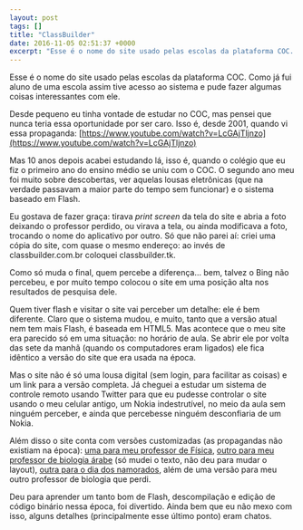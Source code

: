```yaml
---
layout: post
tags: []
title: "ClassBuilder"
date: 2016-11-05 02:51:37 +0000
excerpt: "Esse é o nome do site usado pelas escolas da plataforma COC. Como já fui aluno de uma escola assim tive acesso ao sistema e pude fazer..."
---
```


Esse é o nome do site usado pelas escolas da plataforma COC. Como já fui aluno de uma escola assim tive acesso ao sistema e pude fazer algumas coisas interessantes com ele.

Desde pequeno eu tinha vontade de estudar no COC, mas pensei que nunca teria essa oportunidade por ser caro. Isso é, desde 2001, quando vi essa propaganda: [https://www.youtube.com/watch?v=LcGAjTljnzo](https://www.youtube.com/watch?v=LcGAjTljnzo)

Mas 10 anos depois acabei estudando lá, isso é, quando o colégio que eu fiz o primeiro ano do ensino médio se uniu com o COC. O segundo ano meu foi muito sobre descobertas, ver aquelas lousas eletrônicas (que na verdade passavam a maior parte do tempo sem funcionar) e o sistema baseado em Flash.

Eu gostava de fazer graça: tirava *print screen* da tela do site e abria a foto deixando o professor perdido, ou virava a tela, ou ainda modificava a foto, trocando o nome do aplicativo por outro. Só que não parei aí: criei uma cópia do site, com quase o mesmo endereço: ao invés de classbuilder.com.br coloquei classbuilder.tk.

Como só muda o final, quem percebe a diferença… bem, talvez o Bing não percebeu, e por muito tempo colocou o site em uma posição alta nos resultados de pesquisa dele.

Quem tiver flash e visitar o site vai perceber um detalhe: ele é bem diferente. Claro que o sistema mudou, e muito, tanto que a versão atual nem tem mais Flash, é baseada em HTML5. Mas acontece que o meu site era parecido só em uma situação: no horário de aula. Se abrir ele por volta das sete da manhã (quando os computadores eram ligados) ele fica idêntico a versão do site que era usada na época.

Mas o site não é só uma lousa digital (sem login, para facilitar as coisas) e um link para a versão completa. Já cheguei a estudar um sistema de controle remoto usando Twitter para que eu pudesse controlar o site usando o meu celular antigo, um Nokia indestrutível, no meio da aula sem ninguém perceber, e ainda que percebesse ninguém desconfiaria de um Nokia.

Além disso o site conta com versões customizadas (as propagandas não existiam na época): [uma para meu professor de Física](http://www.classbuilder.tk/macedo), [outro para meu professor de biologia árabe](http://www.classbuilder.tk/arabe/) (só mudei o texto, não deu para mudar o layout), [outra para o dia dos namorados](http://www.classbuilder.tk/namorados/), além de uma versão para meu outro professor de biologia que perdi.

Deu para aprender um tanto bom de Flash, descompilação e edição de código binário nessa época, foi divertido. Ainda bem que eu não mexo com isso, alguns detalhes (principalmente esse último ponto) eram chatos.